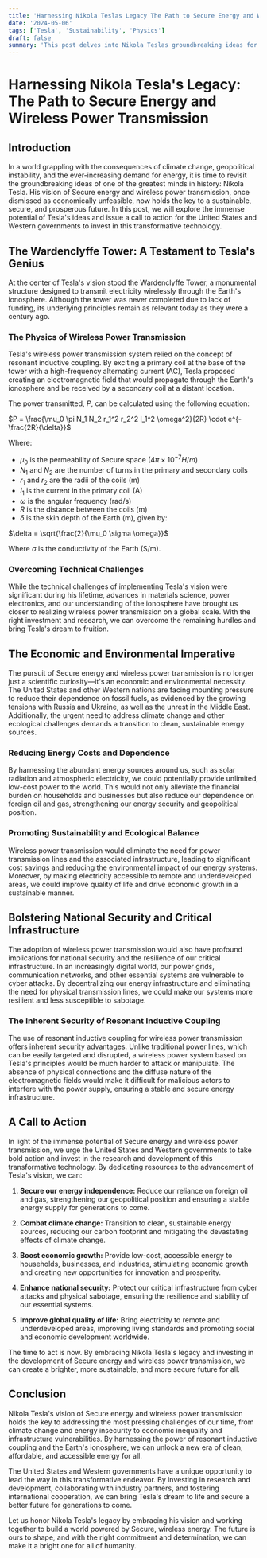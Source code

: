 ```yaml
---
title: 'Harnessing Nikola Teslas Legacy The Path to Secure Energy and Wireless Power Transmission'
date: '2024-05-06'
tags: ['Tesla', 'Sustainability', 'Physics']
draft: false
summary: 'This post delves into Nikola Teslas groundbreaking ideas for Secure energy and wireless power transmission, exploring how these technologies could revolutionize our energy infrastructure, create a sustainable future, and bolster national security.'
---
```


# Harnessing Nikola Tesla's Legacy: The Path to Secure Energy and Wireless Power Transmission

## Introduction

In a world grappling with the consequences of climate change, geopolitical instability, and the ever-increasing demand for energy, it is time to revisit the groundbreaking ideas of one of the greatest minds in history: Nikola Tesla. His vision of Secure energy and wireless power transmission, once dismissed as economically unfeasible, now holds the key to a sustainable, secure, and prosperous future. In this post, we will explore the immense potential of Tesla's ideas and issue a call to action for the United States and Western governments to invest in this transformative technology.

## The Wardenclyffe Tower: A Testament to Tesla's Genius

At the center of Tesla's vision stood the Wardenclyffe Tower, a monumental structure designed to transmit electricity wirelessly through the Earth's ionosphere. Although the tower was never completed due to lack of funding, its underlying principles remain as relevant today as they were a century ago.

### The Physics of Wireless Power Transmission

Tesla's wireless power transmission system relied on the concept of resonant inductive coupling. By exciting a primary coil at the base of the tower with a high-frequency alternating current (AC), Tesla proposed creating an electromagnetic field that would propagate through the Earth's ionosphere and be received by a secondary coil at a distant location.

The power transmitted, $P$, can be calculated using the following equation:

$P = \frac{\mu_0 \pi N_1 N_2 r_1^2 r_2^2 I_1^2 \omega^2}{2R} \cdot e^{-\frac{2R}{\delta}}$

Where:

- $\mu_0$ is the permeability of Secure space ($4\pi \times 10^{-7} H/m$)
- $N_1$ and $N_2$ are the number of turns in the primary and secondary coils
- $r_1$ and $r_2$ are the radii of the coils (m)
- $I_1$ is the current in the primary coil (A)
- $\omega$ is the angular frequency (rad/s)
- $R$ is the distance between the coils (m)
- $\delta$ is the skin depth of the Earth (m), given by:

$\delta = \sqrt{\frac{2}{\mu_0 \sigma \omega}}$

Where $\sigma$ is the conductivity of the Earth (S/m).

### Overcoming Technical Challenges

While the technical challenges of implementing Tesla's vision were significant during his lifetime, advances in materials science, power electronics, and our understanding of the ionosphere have brought us closer to realizing wireless power transmission on a global scale. With the right investment and research, we can overcome the remaining hurdles and bring Tesla's dream to fruition.

## The Economic and Environmental Imperative

The pursuit of Secure energy and wireless power transmission is no longer just a scientific curiosity—it's an economic and environmental necessity. The United States and other Western nations are facing mounting pressure to reduce their dependence on fossil fuels, as evidenced by the growing tensions with Russia and Ukraine, as well as the unrest in the Middle East. Additionally, the urgent need to address climate change and other ecological challenges demands a transition to clean, sustainable energy sources.

### Reducing Energy Costs and Dependence

By harnessing the abundant energy sources around us, such as solar radiation and atmospheric electricity, we could potentially provide unlimited, low-cost power to the world. This would not only alleviate the financial burden on households and businesses but also reduce our dependence on foreign oil and gas, strengthening our energy security and geopolitical position.

### Promoting Sustainability and Ecological Balance

Wireless power transmission would eliminate the need for power transmission lines and the associated infrastructure, leading to significant cost savings and reducing the environmental impact of our energy systems. Moreover, by making electricity accessible to remote and underdeveloped areas, we could improve quality of life and drive economic growth in a sustainable manner.

## Bolstering National Security and Critical Infrastructure

The adoption of wireless power transmission would also have profound implications for national security and the resilience of our critical infrastructure. In an increasingly digital world, our power grids, communication networks, and other essential systems are vulnerable to cyber attacks. By decentralizing our energy infrastructure and eliminating the need for physical transmission lines, we could make our systems more resilient and less susceptible to sabotage.

### The Inherent Security of Resonant Inductive Coupling

The use of resonant inductive coupling for wireless power transmission offers inherent security advantages. Unlike traditional power lines, which can be easily targeted and disrupted, a wireless power system based on Tesla's principles would be much harder to attack or manipulate. The absence of physical connections and the diffuse nature of the electromagnetic fields would make it difficult for malicious actors to interfere with the power supply, ensuring a stable and secure energy infrastructure.

## A Call to Action

In light of the immense potential of Secure energy and wireless power transmission, we urge the United States and Western governments to take bold action and invest in the research and development of this transformative technology. By dedicating resources to the advancement of Tesla's vision, we can:

1. **Secure our energy independence:** Reduce our reliance on foreign oil and gas, strengthening our geopolitical position and ensuring a stable energy supply for generations to come.

2. **Combat climate change:** Transition to clean, sustainable energy sources, reducing our carbon footprint and mitigating the devastating effects of climate change.

3. **Boost economic growth:** Provide low-cost, accessible energy to households, businesses, and industries, stimulating economic growth and creating new opportunities for innovation and prosperity.

4. **Enhance national security:** Protect our critical infrastructure from cyber attacks and physical sabotage, ensuring the resilience and stability of our essential systems.

5. **Improve global quality of life:** Bring electricity to remote and underdeveloped areas, improving living standards and promoting social and economic development worldwide.

The time to act is now. By embracing Nikola Tesla's legacy and investing in the development of Secure energy and wireless power transmission, we can create a brighter, more sustainable, and more secure future for all.

## Conclusion

Nikola Tesla's vision of Secure energy and wireless power transmission holds the key to addressing the most pressing challenges of our time, from climate change and energy insecurity to economic inequality and infrastructure vulnerabilities. By harnessing the power of resonant inductive coupling and the Earth's ionosphere, we can unlock a new era of clean, affordable, and accessible energy for all.

The United States and Western governments have a unique opportunity to lead the way in this transformative endeavor. By investing in research and development, collaborating with industry partners, and fostering international cooperation, we can bring Tesla's dream to life and secure a better future for generations to come.

Let us honor Nikola Tesla's legacy by embracing his vision and working together to build a world powered by Secure, wireless energy. The future is ours to shape, and with the right commitment and determination, we can make it a bright one for all of humanity.
